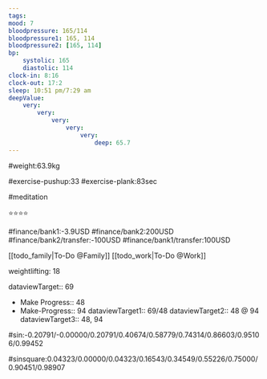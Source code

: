 ```yaml
---
tags: 
mood: 7
bloodpressure: 165/114
bloodpressure1: 165, 114
bloodpressure2: [165, 114]
bp:
    systolic: 165
    diastolic: 114
clock-in: 8:16
clock-out: 17:2
sleep: 10:51 pm/7:29 am
deepValue: 
    very: 
        very: 
            very: 
                very: 
                    very: 
                        deep: 65.7
---
```


#weight:63.9kg

#exercise-pushup:33
#exercise-plank:83sec

#meditation

⭐⭐⭐⭐


#finance/bank1:-3.9USD
#finance/bank2:200USD
#finance/bank2/transfer:-100USD
#finance/bank1/transfer:100USD

[[todo_family|To-Do @Family]]
[[todo_work|To-Do @Work]]


weightlifting: 18

dataviewTarget:: 69
- Make Progress:: 48
- Make-Progress:: 94
dataviewTarget1:: 69/48
dataviewTarget2:: 48 @ 94
dataviewTarget3:: 48, 94

#sin:-0.20791/-0.00000/0.20791/0.40674/0.58779/0.74314/0.86603/0.95106/0.99452

#sinsquare:0.04323/0.00000/0.04323/0.16543/0.34549/0.55226/0.75000/0.90451/0.98907

